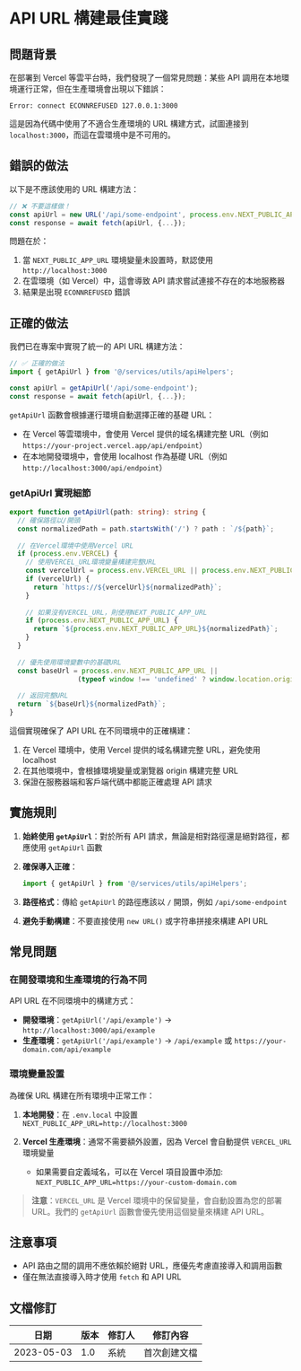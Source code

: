# API URL 構建最佳實踐

## 問題背景

在部署到 Vercel 等雲平台時，我們發現了一個常見問題：某些 API 調用在本地環境運行正常，但在生產環境會出現以下錯誤：

```
Error: connect ECONNREFUSED 127.0.0.1:3000
```

這是因為代碼中使用了不適合生產環境的 URL 構建方式，試圖連接到 `localhost:3000`，而這在雲環境中是不可用的。

## 錯誤的做法

以下是不應該使用的 URL 構建方法：

```typescript
// ❌ 不要這樣做！
const apiUrl = new URL('/api/some-endpoint', process.env.NEXT_PUBLIC_APP_URL || 'http://localhost:3000').toString();
const response = await fetch(apiUrl, {...});
```

問題在於：
1. 當 `NEXT_PUBLIC_APP_URL` 環境變量未設置時，默認使用 `http://localhost:3000`
2. 在雲環境（如 Vercel）中，這會導致 API 請求嘗試連接不存在的本地服務器
3. 結果是出現 `ECONNREFUSED` 錯誤

## 正確的做法

我們已在專案中實現了統一的 API URL 構建方法：

```typescript
// ✅ 正確的做法
import { getApiUrl } from '@/services/utils/apiHelpers';

const apiUrl = getApiUrl('/api/some-endpoint');
const response = await fetch(apiUrl, {...});
```

`getApiUrl` 函數會根據運行環境自動選擇正確的基礎 URL：
- 在 Vercel 等雲環境中，會使用 Vercel 提供的域名構建完整 URL（例如 `https://your-project.vercel.app/api/endpoint`）
- 在本地開發環境中，會使用 localhost 作為基礎 URL（例如 `http://localhost:3000/api/endpoint`）

### getApiUrl 實現細節

```typescript
export function getApiUrl(path: string): string {
  // 確保路徑以/開頭
  const normalizedPath = path.startsWith('/') ? path : `/${path}`;
  
  // 在Vercel環境中使用Vercel URL
  if (process.env.VERCEL) {
    // 使用VERCEL_URL環境變量構建完整URL
    const vercelUrl = process.env.VERCEL_URL || process.env.NEXT_PUBLIC_VERCEL_URL;
    if (vercelUrl) {
      return `https://${vercelUrl}${normalizedPath}`;
    }
    
    // 如果沒有VERCEL_URL，則使用NEXT_PUBLIC_APP_URL
    if (process.env.NEXT_PUBLIC_APP_URL) {
      return `${process.env.NEXT_PUBLIC_APP_URL}${normalizedPath}`;
    }
  }
  
  // 優先使用環境變數中的基礎URL
  const baseUrl = process.env.NEXT_PUBLIC_APP_URL || 
                 (typeof window !== 'undefined' ? window.location.origin : 'http://localhost:3000');
  
  // 返回完整URL
  return `${baseUrl}${normalizedPath}`;
}
```

這個實現確保了 API URL 在不同環境中的正確構建：
1. 在 Vercel 環境中，使用 Vercel 提供的域名構建完整 URL，避免使用 localhost
2. 在其他環境中，會根據環境變量或瀏覽器 origin 構建完整 URL
3. 保證在服務器端和客戶端代碼中都能正確處理 API 請求

## 實施規則

1. **始終使用 `getApiUrl`**：對於所有 API 請求，無論是相對路徑還是絕對路徑，都應使用 `getApiUrl` 函數

2. **確保導入正確**：
   ```typescript
   import { getApiUrl } from '@/services/utils/apiHelpers';
   ```

3. **路徑格式**：傳給 `getApiUrl` 的路徑應該以 `/` 開頭，例如 `/api/some-endpoint`

4. **避免手動構建**：不要直接使用 `new URL()` 或字符串拼接來構建 API URL

## 常見問題

### 在開發環境和生產環境的行為不同

API URL 在不同環境中的構建方式：

- **開發環境**：`getApiUrl('/api/example')` → `http://localhost:3000/api/example`
- **生產環境**：`getApiUrl('/api/example')` → `/api/example` 或 `https://your-domain.com/api/example`

### 環境變量設置

為確保 URL 構建在所有環境中正常工作：

1. **本地開發**：在 `.env.local` 中設置 `NEXT_PUBLIC_APP_URL=http://localhost:3000`

2. **Vercel 生產環境**：通常不需要額外設置，因為 Vercel 會自動提供 `VERCEL_URL` 環境變量
   - 如果需要自定義域名，可以在 Vercel 項目設置中添加: `NEXT_PUBLIC_APP_URL=https://your-custom-domain.com`
   
> **注意**：`VERCEL_URL` 是 Vercel 環境中的保留變量，會自動設置為您的部署 URL。我們的 `getApiUrl` 函數會優先使用這個變量來構建 API URL。

## 注意事項

- API 路由之間的調用不應依賴於絕對 URL，應優先考慮直接導入和調用函數
- 僅在無法直接導入時才使用 `fetch` 和 API URL

## 文檔修訂

| 日期       | 版本 | 修訂人 | 修訂內容            |
|------------|------|--------|--------------------|
| 2023-05-03 | 1.0  | 系統   | 首次創建文檔        | 
